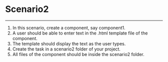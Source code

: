 # Scenario2

-----------
1. In this scenario, create a component, say component1. 
2. A user should be able to enter text in the .html template file of the component.
3. The template should display the text as the user types.
4. Create the task in a scenario2 folder of your project. 
5. All files of the component should be inside the scenario2 folder.
